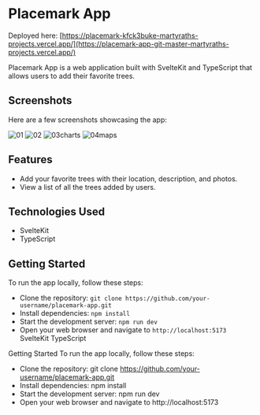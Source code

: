 # Placemark App

Deployed here: [https://placemark-kfck3buke-martyraths-projects.vercel.app/](https://placemark-app-git-master-martyraths-projects.vercel.app/)

Placemark App is a web application built with SvelteKit and TypeScript that allows users to add their favorite trees.

## Screenshots

Here are a few screenshots showcasing the app:

![01](https://github.com/MartyRath/placemark-app/assets/91559109/27ad9935-ed7b-4e34-aa23-286c1d6a0349)
![02](https://github.com/MartyRath/placemark-app/assets/91559109/d146e826-a480-4bfc-89cb-47ddcdecbf4f)
![03charts](https://github.com/MartyRath/placemark-app/assets/91559109/08bbdce7-c00f-4455-bb46-aece438cf501)
![04maps](https://github.com/MartyRath/placemark-app/assets/91559109/88a878da-f4cf-4b32-a65a-7eaccc969f9e)


## Features

- Add your favorite trees with their location, description, and photos.
- View a list of all the trees added by users.

## Technologies Used

- SvelteKit
- TypeScript

## Getting Started

To run the app locally, follow these steps:

- Clone the repository: `git clone https://github.com/your-username/placemark-app.git`
- Install dependencies: `npm install`
- Start the development server: `npm run dev`
- Open your web browser and navigate to `http://localhost:5173`
SvelteKit
TypeScript

Getting Started
To run the app locally, follow these steps:

- Clone the repository: git clone https://github.com/your-username/placemark-app.git
- Install dependencies: npm install
- Start the development server: npm run dev
- Open your web browser and navigate to http://localhost:5173
